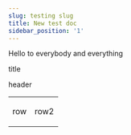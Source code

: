 ```yaml
---
slug: testing slug
title: New test doc
sidebar_position: '1'
---
```


Hello to everybody and everything

<table>
<tr>
<p>title</p>
<p>header</p>
</tr>
<tr>
<td><p>row</p></td>
<td><p>row2</p></td>
</tr>
</table>